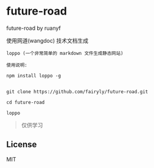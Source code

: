 # future-road
future-road by ruanyf

使用网道(wangdoc) 技术文档生成

```
loppo (一个非常简单的 markdown 文件生成静态网站) 

使用说明:

npm install loppo -g


git clone https://github.com/fairyly/future-road.git

cd future-road

loppo

```

>仅供学习

## License
MIT


